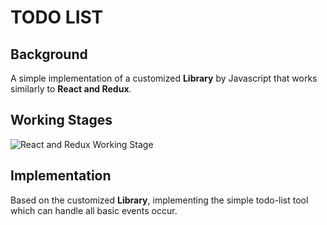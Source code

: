 # TODO LIST
## Background
A simple implementation of a customized <b>Library</b> by Javascript that works similarly to <b>React and Redux</b>.

## Working Stages
<img src="https://github.com/user-attachments/assets/bdab8896-410a-4d22-b705-74f55048412f" alt="React and Redux Working Stage">

## Implementation
Based on the customized <b>Library</b>, implementing the simple todo-list tool which can handle all basic events occur.

